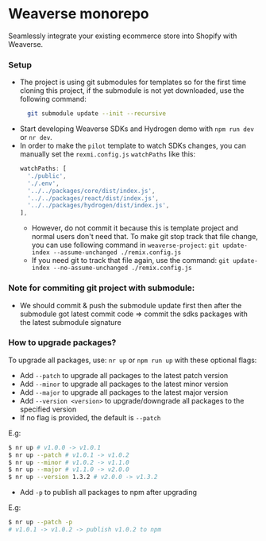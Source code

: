 # Weaverse monorepo

Seamlessly integrate your existing ecommerce store into Shopify with Weaverse.

### Setup

- The project is using git submodules for templates so for the first time cloning this project, if the submodule is not yet downloaded, use the following command:
  ```bash
    git submodule update --init --recursive
  ```
- Start developing Weaverse SDKs and Hydrogen demo with `npm run dev` or `nr dev`.
- In order to make the `pilot` template to watch SDKs changes, you can manually set the `rexmi.config.js` `watchPaths` like this:
  ```js
  watchPaths: [
    './public',
    './.env',
    '../../packages/core/dist/index.js',
    '../../packages/react/dist/index.js',
    '../../packages/hydrogen/dist/index.js',
  ],
  ```
  - However, do not commit it because this is template project and normal users don't need that. To make git stop track that file change, you can use following command in `weaverse-project`:
    `git update-index --assume-unchanged ./remix.config.js`
  - If you need git to track that file again, use the command:
    `git update-index --no-assume-unchanged ./remix.config.js`

### Note for commiting git project with submodule:

- We should commit & push the submodule update first then after the submodule got latest commit code => commit the sdks packages with the latest submodule signature

### How to upgrade packages?

To upgrade all packages, use: `nr up` or `npm run up` with these optional flags:

- Add `--patch` to upgrade all packages to the latest patch version
- Add `--minor` to upgrade all packages to the latest minor version
- Add `--major` to upgrade all packages to the latest major version
- Add `--version <version>` to upgrade/downgrade all packages to the specified version
- If no flag is provided, the default is `--patch`

E.g:

```bash
$ nr up # v1.0.0 -> v1.0.1
$ nr up --patch # v1.0.1 -> v1.0.2
$ nr up --minor # v1.0.2 -> v1.1.0
$ nr up --major # v1.1.0 -> v2.0.0
$ nr up --version 1.3.2 # v2.0.0 -> v1.3.2
```

- Add `-p` to publish all packages to npm after upgrading

E.g:

```bash
$ nr up --patch -p
# v1.0.1 -> v1.0.2 -> publish v1.0.2 to npm
```
